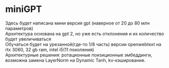 # miniGPT
Здесь будет написана мини версия gpt (наверное от 20 до 80 млн параметров)    
Архитектура основана на gpt 2, но уже есть отклонения и их количество будет увеличиваться    
Обучаться будет на урезанной(где-то 1/8 часть) версии openwebtext на rtx 3060, 32 gb ram, intel i5(11 поколения)    
Архитектурные решения: ротационные поизиционные эмбеддинги, возможна замена LayerNorm на Dynamic Tanh, kv-кэширование.
